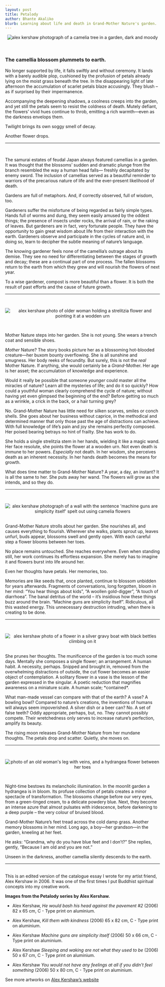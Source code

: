 ```yaml
---
layout: post
title: Petalody
author: Bhante Akaliko
blurb: Learning about life and death in Grand-Mother Nature's garden.
---
```


<p align="center">
<img src="https://raw.githubusercontent.com/lokanta/lokanta.github.io/master/Alex%20Kershaw%20Petalody%20He%20would%20bash%20his%20head%20against%20the%20pavement%20%232.jpg" alt="alex kershaw photograph of a camelia tree in a garden, dark and moody">
</p>
<br>

<h3>The camellia blossom plummets to earth.</h3> No longer supported by life, it falls swiftly and without ceremony. It lands with a barely audible plop, cushioned by the profusion of petals already lying on the moist grass beneath the tree. In the disappearing light of late afternoon the accumulation of scarlet petals blaze accusingly. They blush – as if surprised by their impermanence. 

 Accompanying the deepening shadows, a coolness creeps into the garden, and yet still the petals seem to resist the coldness of death. Mutely defiant, the flowers’ vivid hues continue to throb, emitting a rich warmth—even as the darkness envelops them. 


Twilight brings its own soggy smell of decay.


Another flower drops.

 
<hr>
<br> 
 
The samurai estates of feudal Japan always featured camellias in a garden. It was thought that the blossoms’ sudden and dramatic plunge from the branch resembled the way a human head falls— freshly decapitated by enemy sword. The inclusion of camellias served as a beautiful reminder to warriors of the precarious nature of life and the ever-present likelihood of death.

Gardens are full of metaphors. And, if correctly observed, full of wisdom, too.

Gardeners suffer the misfortune of being regarded as fairly simple types. Hands full of worms and dung, they seem easily amused by the oddest things; the presence of insects under rocks, the arrival of rain, or the raking of leaves. But gardeners are in fact, very fortunate people. They have the opportunity to gain great wisdom about life from their interaction with the earth. Gardeners observe and participate in the cycles of nature and, in doing so, learn to decipher the subtle meaning of nature’s language. 

The knowing gardener feels none of the camellia’s outrage about its demise. They see no need for differentiating between the stages of growth and decay; these are a continual part of one process. The fallen blossoms return to the earth from which they grew and will nourish the flowers of next year.
 
To a wise gardener, compost is more beautiful than a flower. It is both the result of past efforts and the cause of future growth.

<hr>
<br> 

<p align="center">
<img src="https://raw.githubusercontent.com/lokanta/lokanta.github.io/master/Alex%20Kershaw%20Petalody%20Kill%20them%20with%20kindness.jpg" alt="alex kershaw photo of older woman holding a strelitzia flower and pointing it at a wodden urn">
</p>
<br>

Mother Nature steps into her garden. She is not young. She wears a trench coat and sensible shoes. 

<i>Mother</i> Nature? The story books picture her as a blossoming hot-blooded creature—her buxom bounty overflowing. She is all sunshine and smugness. Her body reeks of fecundity. But surely, this is not the *real* Mother Nature. If anything, she would certainly be a *Grand*-Mother. Her age is her asset; the accumulation of knowledge and experience. 

Would it really be possible that someone *younger* could master all the miracles of nature? Learn all the mysteries of life; and do it so quickly? How could a youthful woman clearly comprehend the cycle of nature; without having yet even glimpsed the beginning of the end? Before getting so much as a wrinkle, a crick in the back, or a hair turning grey? 

No. Grand-Mother Nature has little need for silken scarves, smiles or conch shells. She goes about her business without caprice, in the methodical and determined manner that only those past the age of distractions can achieve. With full knowledge of life’s pain and joy she remains perfectly composed. Her poised bearing betrays no hint of frailty. She has work to do.

She holds a single strelitzia stem in her hands, wielding it like a magic wand. Her face resolute, she points the flower at a wooden urn. Not even death is immune to her powers. *Especially* not death. In her wisdom, she perceives death as an inherent necessity. In her hands death becomes the means for growth.

What does time matter to Grand-Mother Nature? A year, a day, an instant? It is all the same to her. She puts away her wand. The flowers will grow as she intends, and so they do.

<hr>
<br>
<p align="center">
<img src="https://raw.githubusercontent.com/lokanta/lokanta.github.io/master/Alex%20Kershaw%20Petalody%20%20Machine%20Guns%20are%20Simplicity%20Itself.jpg" alt="alex kershaw photograph of a wall with the sentence 'machine guns are simplicity itself' spelt out using camelia flowers">
</p>
<br>
Grand-Mother Nature strolls about her garden. She nourishes all, and causes everything to flourish. Wherever she walks, plants sprout up, leaves unfurl, buds appear, blossoms swell and gently open. With each careful step a flower blooms between her toes. 

No place remains untouched. She reaches everywhere. Even when standing still, her work continues its effortless expansion. She merely has to imagine it and flowers burst into life around her.

Even her thoughts have petals. Her memories, too.

Memories are like seeds that, once planted, continue to blossom unbidden for years afterwards. Fragments of conversations, long forgotten, bloom in her mind: “You hear things about kids”, “A woollen gold-digger”, “A touch of diarrhoea”. The banal detritus of the world – it’s insidious how these things buzz around the brain. “Machine guns are simplicity itself”. Ridiculous, all this wasted energy. This unnecessary destruction intruding, when there is creating to be done. 

<hr>
<br>
<p align="center">
<img src="https://raw.githubusercontent.com/lokanta/lokanta.github.io/master/Alex%20Kershaw%20Petalody%20Sleeping%20and%20waking%20are%20not%20what%20they%20used%20to%20be.jpg" alt="alex kershaw photo of a flower in a silver gravy boat with black bettles climbing on it">
</p>
<br>
She prunes her thoughts. The munificence of the garden is too much some days. Mentally she composes a single flower; an arrangement. A human habit. A necessity, perhaps. Snipped and brought in, removed from the overwhelming distractions of outside, the cut flower becomes an easier object of contemplation. A solitary flower in a vase is the lesson of the garden expressed in the singular. A poetic reduction that magnifies awareness on a miniature scale. A human scale; *contained*.

 What man-made vessel can compare with that of the earth? A vase? A bowling bowl? Compared to nature’s creations, the inventions of humans will always seem impoverished. A silver dish or a beer can? No. A set of false teeth? Oddly appropriate, perhaps, but, no. They cannot possibly compete. Their wretchedness only serves to increase nature’s perfection, amplify its beauty. 

The rising moon releases Grand-Mother Nature from her mundane thoughts. The petals drop and scatter. Quietly, she moves on.

<hr>
<br>

<p align="center">
<img src="https://raw.githubusercontent.com/lokanta/lokanta.github.io/master/Alex%20Kershaw%20Petalody%20You%20would%20not%20have%20any%20feelings%20at%20all%20if%20you%20didn't%20feel%20something.jpg" alt="photo of an old woman's leg with veins, and a hydrangea flower between her toes">
</p>
<br>

Night-time bestows its melancholic illumination. In the moonlit garden a hydrangea is in bloom. Its profuse collection of petals creates a minor spectacle of transformation. The blossoms change before our very eyes, from a green-tinged cream, to a delicate powdery blue. Next, they become an intense azure that almost pulsates with iridescence, before darkening to a deep purple – the very colour of bruised blood.

Grand-Mother Nature’s feet tread across the cold damp grass. Another memory blossoms in her mind. Long ago, a boy—her grandson—in the garden, kneeling at her feet. 

He asks: “Grandma, why do you have blue feet and I don’t?” She replies, gently, “Because I am old and you are not.” 

Unseen in the darkness, another camellia silently descends to the earth.


<hr> 
<br>
This is an edited version of the catalogue essay I wrote for my artist friend, Alex Kershaw in 2006. It was one of the first times I put Buddhist spiritual concepts into my creative work.

**Images from the Petalody series by Alex Kershaw.**

* Alex Kershaw, *He would bash his head against the pavement #2* (2006) 82 x 65 cm, C - Type print on aluminium.
 
* Alex Kershaw, *Kill them with kindness* (2006) 65 x 82 cm, C - Type print on aluminium.

* Alex Kershaw *Machine guns are simplicity itself* (2006) 50 x 66 cm, C - Type print on aluminium.

* Alex Kershaw *Sleeping and waking are not what they used to be* (2006) 50 x 67 cm, C - Type print on aluminium.

* Alex Kershaw *You would not have any feelings at all if you didn't feel something* (2006) 50 x 80 cm, C - Type print on aluminium.

See more artworks on [Alex Kershaw’s website](http://www.alexkershaw.com.au)
